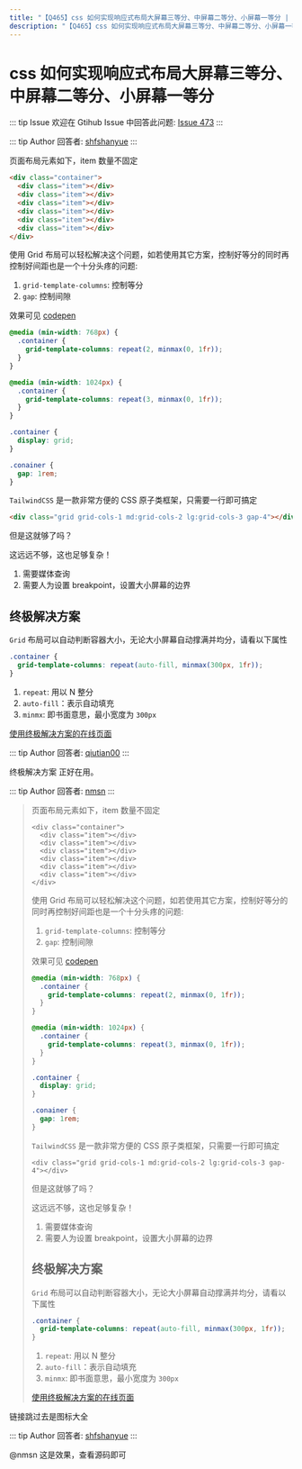 ```yaml
---
title: "【Q465】css 如何实现响应式布局大屏幕三等分、中屏幕二等分、小屏幕一等分 | css高频面试题"
description: "【Q465】css 如何实现响应式布局大屏幕三等分、中屏幕二等分、小屏幕一等分 字节跳动面试题、阿里腾讯面试题、美团小米面试题。"
---
```


# css 如何实现响应式布局大屏幕三等分、中屏幕二等分、小屏幕一等分

::: tip Issue
欢迎在 Gtihub Issue 中回答此问题: [Issue 473](https://github.com/shfshanyue/Daily-Question/issues/473)
:::

::: tip Author
回答者: [shfshanyue](https://github.com/shfshanyue)
:::

页面布局元素如下，item 数量不固定

```html
<div class="container">
  <div class="item"></div>
  <div class="item"></div>
  <div class="item"></div>
  <div class="item"></div>
  <div class="item"></div>
  <div class="item"></div>
</div>
```

使用 Grid 布局可以轻松解决这个问题，如若使用其它方案，控制好等分的同时再控制好间距也是一个十分头疼的问题:

1. `grid-template-columns`: 控制等分
2. `gap`: 控制间隙

效果可见 [codepen](https://codepen.io/shanyue/pen/rNyLvBe)

```css
@media (min-width: 768px) {
  .container {
    grid-template-columns: repeat(2, minmax(0, 1fr));
  }
}

@media (min-width: 1024px) {
  .container {
    grid-template-columns: repeat(3, minmax(0, 1fr));
  }
}

.container {
  display: grid;
}

.conainer {
  gap: 1rem;
}
```

`TailwindCSS` 是一款非常方便的 CSS 原子类框架，只需要一行即可搞定

```html
<div class="grid grid-cols-1 md:grid-cols-2 lg:grid-cols-3 gap-4"></div>
```

但是这就够了吗？

这远远不够，这也足够复杂！

1. 需要媒体查询
2. 需要人为设置 breakpoint，设置大小屏幕的边界

## 终极解决方案

`Grid` 布局可以自动判断容器大小，无论大小屏幕自动撑满并均分，请看以下属性

```css
.container {
  grid-template-columns: repeat(auto-fill, minmax(300px, 1fr));
}
```

1. `repeat`: 用以 N 整分
1. `auto-fill`：表示自动填充
1. `minmx`: 即书面意思，最小宽度为 `300px`

[使用终极解决方案的在线页面](https://devtool.tech/fe-logo)

::: tip Author
回答者: [qiutian00](https://github.com/qiutian00)
:::

终极解决方案 正好在用。

::: tip Author
回答者: [nmsn](https://github.com/nmsn)
:::

> 页面布局元素如下，item 数量不固定
>
> ```
> <div class="container">
>   <div class="item"></div>
>   <div class="item"></div>
>   <div class="item"></div>
>   <div class="item"></div>
>   <div class="item"></div>
>   <div class="item"></div>
> </div>
> ```
>
> 使用 Grid 布局可以轻松解决这个问题，如若使用其它方案，控制好等分的同时再控制好间距也是一个十分头疼的问题:
>
> 1. `grid-template-columns`: 控制等分
> 2. `gap`: 控制间隙
>
> 效果可见 [codepen](https://codepen.io/shanyue/pen/rNyLvBe)
>
> ```css
> @media (min-width: 768px) {
>   .container {
>     grid-template-columns: repeat(2, minmax(0, 1fr));
>   }
> }
>
> @media (min-width: 1024px) {
>   .container {
>     grid-template-columns: repeat(3, minmax(0, 1fr));
>   }
> }
>
> .container {
>   display: grid;
> }
>
> .conainer {
>   gap: 1rem;
> }
> ```
>
> `TailwindCSS` 是一款非常方便的 CSS 原子类框架，只需要一行即可搞定
>
> ```
> <div class="grid grid-cols-1 md:grid-cols-2 lg:grid-cols-3 gap-4"></div>
> ```
>
> 但是这就够了吗？
>
> 这远远不够，这也足够复杂！
>
> 1. 需要媒体查询
> 2. 需要人为设置 breakpoint，设置大小屏幕的边界
>
> ## 终极解决方案
>
> `Grid` 布局可以自动判断容器大小，无论大小屏幕自动撑满并均分，请看以下属性
>
> ```css
> .container {
>   grid-template-columns: repeat(auto-fill, minmax(300px, 1fr));
> }
> ```
>
> 1. `repeat`: 用以 N 整分
> 2. `auto-fill`：表示自动填充
> 3. `minmx`: 即书面意思，最小宽度为 `300px`
>
> [使用终极解决方案的在线页面](https://devtool.tech/fe-logo)

链接跳过去是图标大全

::: tip Author
回答者: [shfshanyue](https://github.com/shfshanyue)
:::

@nmsn 这是效果，查看源码即可
